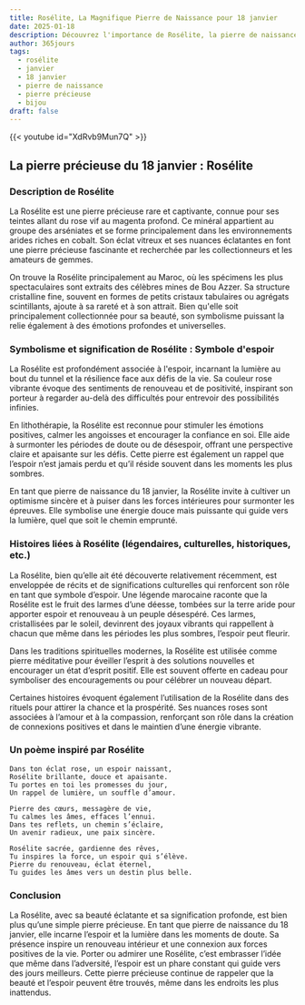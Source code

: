 ```yaml
---
title: Rosélite, La Magnifique Pierre de Naissance pour 18 janvier
date: 2025-01-18
description: Découvrez l'importance de Rosélite, la pierre de naissance du 18 janvier qui symbolise Symbole d'espoir. Laissez sa beauté et sa signification illuminer votre journée.
author: 365jours
tags:
  - rosélite
  - janvier
  - 18 janvier
  - pierre de naissance
  - pierre précieuse
  - bijou
draft: false
---
```


{{< youtube id="XdRvb9Mun7Q" >}}

## La pierre précieuse du 18 janvier : Rosélite

### Description de Rosélite

La Rosélite est une pierre précieuse rare et captivante, connue pour ses teintes allant du rose vif au magenta profond. Ce minéral appartient au groupe des arséniates et se forme principalement dans les environnements arides riches en cobalt. Son éclat vitreux et ses nuances éclatantes en font une pierre précieuse fascinante et recherchée par les collectionneurs et les amateurs de gemmes.

On trouve la Rosélite principalement au Maroc, où les spécimens les plus spectaculaires sont extraits des célèbres mines de Bou Azzer. Sa structure cristalline fine, souvent en formes de petits cristaux tabulaires ou agrégats scintillants, ajoute à sa rareté et à son attrait. Bien qu'elle soit principalement collectionnée pour sa beauté, son symbolisme puissant la relie également à des émotions profondes et universelles.

### Symbolisme et signification de Rosélite : Symbole d'espoir

La Rosélite est profondément associée à l'espoir, incarnant la lumière au bout du tunnel et la résilience face aux défis de la vie. Sa couleur rose vibrante évoque des sentiments de renouveau et de positivité, inspirant son porteur à regarder au-delà des difficultés pour entrevoir des possibilités infinies.

En lithothérapie, la Rosélite est reconnue pour stimuler les émotions positives, calmer les angoisses et encourager la confiance en soi. Elle aide à surmonter les périodes de doute ou de désespoir, offrant une perspective claire et apaisante sur les défis. Cette pierre est également un rappel que l’espoir n’est jamais perdu et qu’il réside souvent dans les moments les plus sombres.

En tant que pierre de naissance du 18 janvier, la Rosélite invite à cultiver un optimisme sincère et à puiser dans les forces intérieures pour surmonter les épreuves. Elle symbolise une énergie douce mais puissante qui guide vers la lumière, quel que soit le chemin emprunté.

### Histoires liées à Rosélite (légendaires, culturelles, historiques, etc.)

La Rosélite, bien qu’elle ait été découverte relativement récemment, est enveloppée de récits et de significations culturelles qui renforcent son rôle en tant que symbole d’espoir. Une légende marocaine raconte que la Rosélite est le fruit des larmes d’une déesse, tombées sur la terre aride pour apporter espoir et renouveau à un peuple désespéré. Ces larmes, cristallisées par le soleil, devinrent des joyaux vibrants qui rappellent à chacun que même dans les périodes les plus sombres, l’espoir peut fleurir.

Dans les traditions spirituelles modernes, la Rosélite est utilisée comme pierre méditative pour éveiller l’esprit à des solutions nouvelles et encourager un état d’esprit positif. Elle est souvent offerte en cadeau pour symboliser des encouragements ou pour célébrer un nouveau départ.

Certaines histoires évoquent également l’utilisation de la Rosélite dans des rituels pour attirer la chance et la prospérité. Ses nuances roses sont associées à l’amour et à la compassion, renforçant son rôle dans la création de connexions positives et dans le maintien d’une énergie vibrante.

### Un poème inspiré par Rosélite

```
Dans ton éclat rose, un espoir naissant,  
Rosélite brillante, douce et apaisante.  
Tu portes en toi les promesses du jour,  
Un rappel de lumière, un souffle d’amour.

Pierre des cœurs, messagère de vie,  
Tu calmes les âmes, effaces l’ennui.  
Dans tes reflets, un chemin s’éclaire,  
Un avenir radieux, une paix sincère.

Rosélite sacrée, gardienne des rêves,  
Tu inspires la force, un espoir qui s’élève.  
Pierre du renouveau, éclat éternel,  
Tu guides les âmes vers un destin plus belle.  
```

### Conclusion

La Rosélite, avec sa beauté éclatante et sa signification profonde, est bien plus qu’une simple pierre précieuse. En tant que pierre de naissance du 18 janvier, elle incarne l’espoir et la lumière dans les moments de doute. Sa présence inspire un renouveau intérieur et une connexion aux forces positives de la vie. Porter ou admirer une Rosélite, c’est embrasser l’idée que même dans l’adversité, l’espoir est un phare constant qui guide vers des jours meilleurs. Cette pierre précieuse continue de rappeler que la beauté et l’espoir peuvent être trouvés, même dans les endroits les plus inattendus.